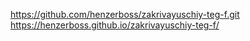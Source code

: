 https://github.com/henzerboss/zakrivayuschiy-teg-f.git
https://henzerboss.github.io/zakrivayuschiy-teg-f/